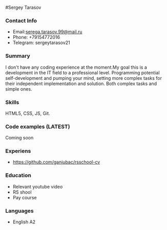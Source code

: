 #Sergey Tarasov

### Contact Info
* Email:serega.tarasov.99@mail.ru
* Phone: +79154772016
* Telegram: sergeytarasov21

### Summary
I don't have any coding experience at the moment.My goal
this is a development in the IT field to a professional level.
Programming
potential self-development and pumping your mind, setting more complex tasks
for their independent implementation and solution.
Both complex tasks and simple ones.

### Skills
 HTML5, CSS, JS, Git.

### Code examples (LATEST)
 Coming soon

### Experiens
* https://github.com/ganjubac/rsschool-cv

### Education
* Relevant youtube video
* RS shool 
* Pay course

### Languages
* English A2
